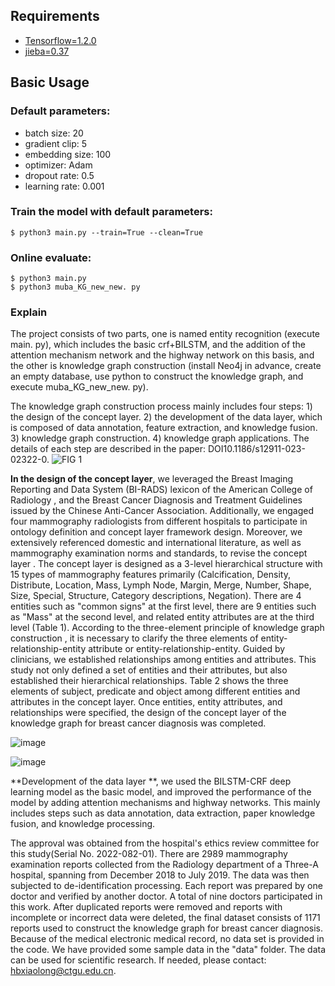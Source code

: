 ## Requirements
- [Tensorflow=1.2.0](https://github.com/tensorflow/tensorflow)
- [jieba=0.37](https://github.com/fxsjy/jieba)

## Basic Usage

### Default parameters:
- batch size: 20
- gradient clip: 5
- embedding size: 100
- optimizer: Adam
- dropout rate: 0.5
- learning rate: 0.001

### Train the model with default parameters:
```shell
$ python3 main.py --train=True --clean=True
```

### Online evaluate:
```shell
$ python3 main.py
$ python3 muba_KG_new_new. py
```

### Explain

The project consists of two parts, one is named entity recognition (execute main. py), which includes the basic crf+BILSTM, and the addition of the attention mechanism network and the highway network on this basis, and the other is knowledge graph construction (install Neo4j in advance, create an empty database, use python to construct the knowledge graph, and execute muba_KG_new_new. py).

The knowledge graph construction process mainly includes four steps: 1) the design of the concept layer. 2) the development of the data layer, which is composed of data annotation, feature extraction, and knowledge fusion. 3) knowledge graph construction. 4) knowledge graph applications. The details of each step are described in the paper: DOI10.1186/s12911-023-02322-0.
![FIG 1](https://github.com/hbxiaolong/NER-KG/assets/116270284/c4a5930c-67b6-4a0d-b278-0358571eac59)



**In the design of the concept layer**, we leveraged the Breast Imaging Reporting and Data System (BI-RADS) lexicon of the American College of Radiology , and the Breast Cancer Diagnosis and Treatment Guidelines issued by the Chinese Anti-Cancer Association. Additionally, we engaged four mammography radiologists from different hospitals to participate in ontology definition and concept layer framework design. Moreover, we extensively referenced domestic and international literature, as well as mammography examination norms and standards, to revise the concept layer .
The concept layer is designed as a 3-level hierarchical structure with 15 types of mammography features primarily (Calcification, Density, Distribute, Location, Mass, Lymph Node, Margin, Merge, Number, Shape, Size, Special, Structure, Category descriptions, Negation). There are 4 entities such as "common signs" at the first level, there are 9 entities such as "Mass" at the second level, and related entity attributes are at the third level (Table 1). According to the three-element principle of knowledge graph construction , it is necessary to clarify the three elements of entity-relationship-entity attribute or entity-relationship-entity. Guided by clinicians, we established relationships among entities and attributes. This study not only defined a set of entities and their attributes, but also established their hierarchical relationships. Table 2 shows the three elements of subject, predicate and object among different entities and attributes in the concept layer. Once entities, entity attributes, and relationships were specified, the design of the concept layer of the knowledge graph for breast cancer diagnosis was completed. 

![image](https://github.com/hbxiaolong/NER-KG/assets/116270284/4667e984-1aa5-48a8-9df5-37a792a3a71d)

![image](https://github.com/hbxiaolong/NER-KG/assets/116270284/038324d2-1dd1-4361-84d6-88bcfd418d28)

**Development of the data layer **, we used the BILSTM-CRF deep learning model as the basic model, and improved the performance of the model by adding attention mechanisms and highway networks. This mainly includes steps such as data annotation, data extraction, paper knowledge fusion, and knowledge processing.

 The approval was obtained from the hospital's ethics review committee for this study(Serial No. 2022-082-01). There are 2989 mammography examination reports collected from the Radiology department of a Three-A hospital, spanning from December 2018 to July 2019. The data was then subjected to de-identification processing. Each report was prepared by one doctor and verified by another doctor. A total of nine doctors participated in this work. After duplicated reports were removed and reports with incomplete or incorrect data were deleted, the final dataset consists of 1171 reports used to construct the knowledge graph for breast cancer diagnosis.
Because of the medical electronic medical record, no data set is provided in the code. We have provided some sample data in the "data" folder. The data can be used for scientific research. If needed, please contact: hbxiaolong@ctgu.edu.cn.



